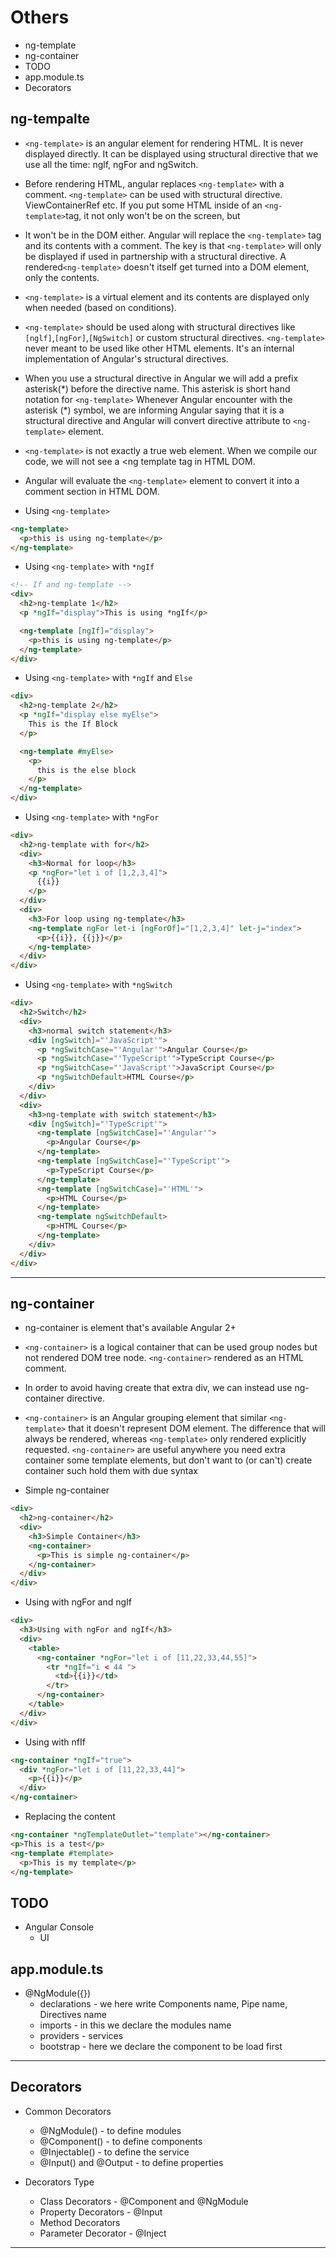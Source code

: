 # Others

- ng-template
- ng-container
- TODO
- app.module.ts
- Decorators

## **ng-tempalte**

- `<ng-template>` is an angular element for rendering HTML. It is never displayed directly. It can be displayed using structural directive that we use all the time: nglf, ngFor and ngSwitch.

- Before rendering HTML, angular replaces `<ng-template>` with a comment. `<ng-template>` can be used with structural directive. ViewContainerRef etc. If you put some HTML inside of an `<ng-template>`tag, it not only won't be on the screen, but

- It won't be in the DOM either. Angular will replace the `<ng-template>` tag and its contents with a comment. The key is that `<ng-template>` will only be displayed if used in partnership with a structural directive. A rendered`<ng-template>` doesn't itself get turned into a DOM element, only the contents.

- `<ng-template>` is a virtual element and its contents are displayed only when needed (based on conditions).

- `<ng-template>` should be used along with structural directives like `[nglf]`,`[ngFor]`,`[NgSwitch]` or custom structural directives.
  `<ng-template>` never meant to be used like other HTML elements. It's an internal implementation of Angular's structural directives.

- When you use a structural directive in Angular we will add a prefix asterisk(\*) before the directive name. This asterisk is short hand notation for `<ng-template>` Whenever Angular encounter with the asterisk (\*) symbol, we are informing Angular saying that it is a structural
  directive and Angular will convert directive attribute to `<ng-template>` element.

- `<ng-template>` is not exactly a true web element. When we compile our code, we will not see a <ng
  template tag in HTML DOM.

- Angular will evaluate the `<ng-template>` element to convert it into a comment section in HTML DOM.

- Using `<ng-template>`

```html
<ng-template>
  <p>this is using ng-template</p>
</ng-template>
```

- Using `<ng-template>` with `*ngIf`

```html
<!-- If and ng-template -->
<div>
  <h2>ng-template 1</h2>
  <p *ngIf="display">This is using *ngIf</p>

  <ng-template [ngIf]="display">
    <p>this is using ng-template</p>
  </ng-template>
</div>
```

- Using `<ng-template>` with `*ngIf` and `Else`

```html
<div>
  <h2>ng-template 2</h2>
  <p *ngIf="display else myElse">
    This is the If Block
  </p>

  <ng-template #myElse>
    <p>
      this is the else block
    </p>
  </ng-template>
</div>
```

- Using `<ng-template>` with `*ngFor`

```html
<div>
  <h2>ng-template with for</h2>
  <div>
    <h3>Normal for loop</h3>
    <p *ngFor="let i of [1,2,3,4]">
      {{i}}
    </p>
  </div>
  <div>
    <h3>For loop using ng-template</h3>
    <ng-template ngFor let-i [ngForOf]="[1,2,3,4]" let-j="index">
      <p>{{i}}, {{j}}</p>
    </ng-template>
  </div>
</div>
```

- Using `<ng-template>` with `*ngSwitch`

```html
<div>
  <h2>Switch</h2>
  <div>
    <h3>normal switch statement</h3>
    <div [ngSwitch]="'JavaScript'">
      <p *ngSwitchCase="'Angular'">Angular Course</p>
      <p *ngSwitchCase="'TypeScript'">TypeScript Course</p>
      <p *ngSwitchCase="'JavaScript'">JavaScript Course</p>
      <p *ngSwitchDefault>HTML Course</p>
    </div>
  </div>
  <div>
    <h3>ng-template with switch statement</h3>
    <div [ngSwitch]="'TypeScript'">
      <ng-template [ngSwitchCase]="'Angular'">
        <p>Angular Course</p>
      </ng-template>
      <ng-template [ngSwitchCase]="'TypeScript'">
        <p>TypeScript Course</p>
      </ng-template>
      <ng-template [ngSwitchCase]="'HTML'">
        <p>HTML Course</p>
      </ng-template>
      <ng-template ngSwitchDefault>
        <p>HTML Course</p>
      </ng-template>
    </div>
  </div>
</div>
```

---

## **ng-container**

- ng-container is element that's available Angular 2+
- `<ng-container>` is a logical container that can be used group nodes but not rendered DOM tree node. `<ng-container>` rendered as an HTML comment.
- In order to avoid having create that extra div, we can instead use ng-container directive.
- `<ng-container>` is an Angular grouping element that similar `<ng-template>` that it doesn't represent DOM element. The difference that will always be rendered, whereas `<ng-template>` only rendered explicitly requested. `<ng-container>` are useful anywhere you need extra container some template elements, but don't want to (or can't) create container such hold them with due syntax

- Simple ng-container

```html
<div>
  <h2>ng-container</h2>
  <div>
    <h3>Simple Container</h3>
    <ng-container>
      <p>This is simple ng-container</p>
    </ng-container>
  </div>
</div>
```

- Using with ngFor and ngIf

```html
<div>
  <h3>Using with ngFor and ngIf</h3>
  <div>
    <table>
      <ng-container *ngFor="let i of [11,22,33,44,55]">
        <tr *ngIf="i < 44 ">
          <td>{{i}}</td>
        </tr>
      </ng-container>
    </table>
  </div>
</div>
```

- Using with nfIf

```html
<ng-container *ngIf="true">
  <div *ngFor="let i of [11,22,33,44]">
    <p>{{i}}</p>
  </div>
</ng-container>
```

- Replacing the content

```html
<ng-container *ngTemplateOutlet="template"></ng-container>
<p>This is a test</p>
<ng-template #template>
  <p>This is my template</p>
</ng-template>
```

## TODO

- Angular Console
  - UI

## app.module.ts

- @NgModule({})
  - declarations - we here write Components name, Pipe name, Directives name
  - imports - in this we declare the modules name
  - providers - services
  - bootstrap - here we declare the component to be load first

---

## Decorators

- Common Decorators

  - @NgModule() - to define modules
  - @Component() - to define components
  - @Injectable() - to define the service
  - @Input() and @Output - to define properties

- Decorators Type
  - Class Decorators - @Component and @NgModule
  - Property Decorators - @Input
  - Method Decorators
  - Parameter Decorator - @Inject

---
